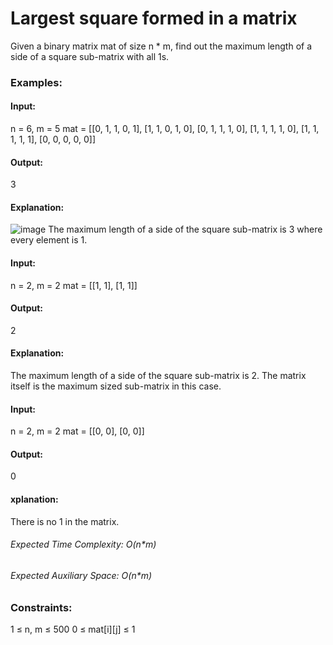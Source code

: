 # Largest square formed in a matrix
Given a binary matrix mat of size n * m, find out the maximum length of a side of a square sub-matrix with all 1s.

### Examples:
#### Input:
n = 6, m = 5
mat = [[0, 1, 1, 0, 1], 
       [1, 1, 0, 1, 0],
       [0, 1, 1, 1, 0],
       [1, 1, 1, 1, 0],
       [1, 1, 1, 1, 1],
       [0, 0, 0, 0, 0]]
#### Output:
3
#### Explanation: 
![image](https://github.com/Shailesh93602/potd/assets/87556206/b4a404ac-5c0d-43a2-b3f1-87359b50db19)
The maximum length of a side of the square sub-matrix is 3 where every element is 1.

#### Input:
n = 2, m = 2
mat = [[1, 1], 
       [1, 1]]
#### Output:
2
#### Explanation:
The maximum length of a side of the square sub-matrix is 2. The matrix itself is the maximum sized sub-matrix in this case.

#### Input:
n = 2, m = 2
mat = [[0, 0], 
       [0, 0]]
#### Output:
0
#### xplanation:
There is no 1 in the matrix.

###### Expected Time Complexity: O(n*m)
###### Expected Auxiliary Space: O(n*m)

### Constraints:
1 ≤ n, m ≤ 500
0 ≤ mat[i][j] ≤ 1 


